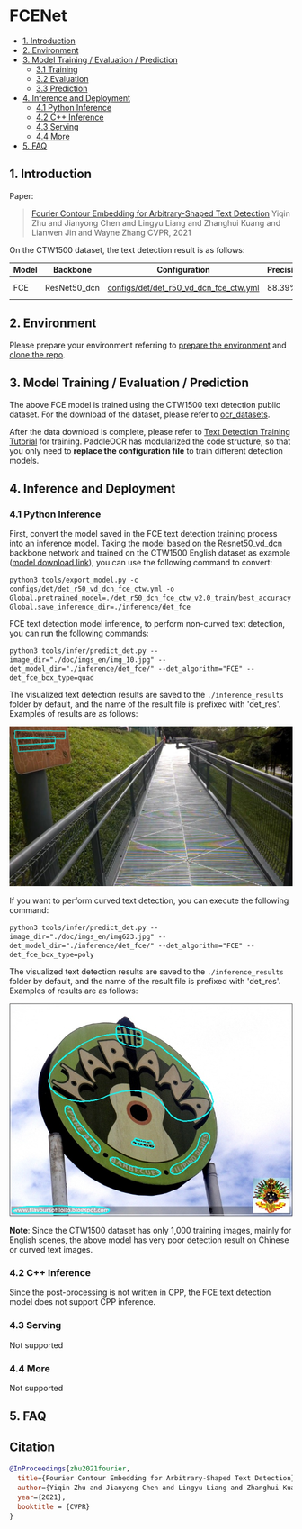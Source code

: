 # FCENet

- [1. Introduction](#1)
- [2. Environment](#2)
- [3. Model Training / Evaluation / Prediction](#3)
    - [3.1 Training](#3-1)
    - [3.2 Evaluation](#3-2)
    - [3.3 Prediction](#3-3)
- [4. Inference and Deployment](#4)
    - [4.1 Python Inference](#4-1)
    - [4.2 C++ Inference](#4-2)
    - [4.3 Serving](#4-3)
    - [4.4 More](#4-4)
- [5. FAQ](#5)

<a name="1"></a>

## 1. Introduction

Paper:
> [Fourier Contour Embedding for Arbitrary-Shaped Text Detection](https://arxiv.org/abs/2104.10442)
> Yiqin Zhu and Jianyong Chen and Lingyu Liang and Zhanghui Kuang and Lianwen Jin and Wayne Zhang
> CVPR, 2021

On the CTW1500 dataset, the text detection result is as follows:

| Model | Backbone     | Configuration                                                                          | Precision | Recall | Hmean  | Download                                                                                         |
|-------|--------------|----------------------------------------------------------------------------------------|-----------|--------|--------|--------------------------------------------------------------------------------------------------|
| FCE   | ResNet50_dcn | [configs/det/det_r50_vd_dcn_fce_ctw.yml](../../configs/det/det_r50_vd_dcn_fce_ctw.yml) | 88.39%    | 82.18% | 85.27% | [trained model](https://paddleocr.bj.bcebos.com/contribution/det_r50_dcn_fce_ctw_v2.0_train.tar) |

<a name="2"></a>

## 2. Environment

Please prepare your environment referring to [prepare the environment](./environment_en.md)
and [clone the repo](./clone_en.md).

<a name="3"></a>

## 3. Model Training / Evaluation / Prediction

The above FCE model is trained using the CTW1500 text detection public dataset. For the download of the dataset, please
refer to [ocr_datasets](./dataset/ocr_datasets_en.md).

After the data download is complete, please refer to [Text Detection Training Tutorial](./detection_en.md) for training.
PaddleOCR has modularized the code structure, so that you only need to **replace the configuration file** to train
different detection models.

<a name="4"></a>

## 4. Inference and Deployment

<a name="4-1"></a>

### 4.1 Python Inference

First, convert the model saved in the FCE text detection training process into an inference model. Taking the model
based on the Resnet50_vd_dcn backbone network and trained on the CTW1500 English dataset as
example ([model download link](https://paddleocr.bj.bcebos.com/contribution/det_r50_dcn_fce_ctw_v2.0_train.tar)), you
can use the following command to convert:

```shell
python3 tools/export_model.py -c configs/det/det_r50_vd_dcn_fce_ctw.yml -o Global.pretrained_model=./det_r50_dcn_fce_ctw_v2.0_train/best_accuracy  Global.save_inference_dir=./inference/det_fce
```

FCE text detection model inference, to perform non-curved text detection, you can run the following commands:

```shell
python3 tools/infer/predict_det.py --image_dir="./doc/imgs_en/img_10.jpg" --det_model_dir="./inference/det_fce/" --det_algorithm="FCE" --det_fce_box_type=quad
```

The visualized text detection results are saved to the `./inference_results` folder by default, and the name of the
result file is prefixed with 'det_res'. Examples of results are as follows:

![](../imgs_results/det_res_img_10_fce.jpg)

If you want to perform curved text detection, you can execute the following command:

```shell
python3 tools/infer/predict_det.py --image_dir="./doc/imgs_en/img623.jpg" --det_model_dir="./inference/det_fce/" --det_algorithm="FCE" --det_fce_box_type=poly
```

The visualized text detection results are saved to the `./inference_results` folder by default, and the name of the
result file is prefixed with 'det_res'. Examples of results are as follows:

![](../imgs_results/det_res_img623_fce.jpg)

**Note**: Since the CTW1500 dataset has only 1,000 training images, mainly for English scenes, the above model has very
poor detection result on Chinese or curved text images.

<a name="4-2"></a>

### 4.2 C++ Inference

Since the post-processing is not written in CPP, the FCE text detection model does not support CPP inference.

<a name="4-3"></a>

### 4.3 Serving

Not supported

<a name="4-4"></a>

### 4.4 More

Not supported

<a name="5"></a>

## 5. FAQ

## Citation

```bibtex
@InProceedings{zhu2021fourier,
  title={Fourier Contour Embedding for Arbitrary-Shaped Text Detection},
  author={Yiqin Zhu and Jianyong Chen and Lingyu Liang and Zhanghui Kuang and Lianwen Jin and Wayne Zhang},
  year={2021},
  booktitle = {CVPR}
}
```
